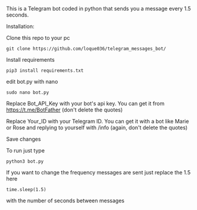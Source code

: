 This is a Telegram bot coded in python that sends you a message every 1.5 seconds.


Installation:

Clone this repo to your pc
```
git clone https://github.com/loque036/telegram_messages_bot/
```
Install requirements
```
pip3 install requirements.txt
```
edit bot.py with nano
```
sudo nano bot.py
```
Replace Bot_API_Key with your bot's api key. You can get it from https://t.me/BotFather (don't delete the quotes)

Replace Your_ID with your Telegram ID. You can get it with a bot like Marie or Rose and replying to yourself with /info (again, don't delete the quotes)

Save changes

To run just type 
```
python3 bot.py
```

If you want to change the frequency messages are sent just replace the 1.5 here
```
time.sleep(1.5)
```
with the number of seconds between messages
